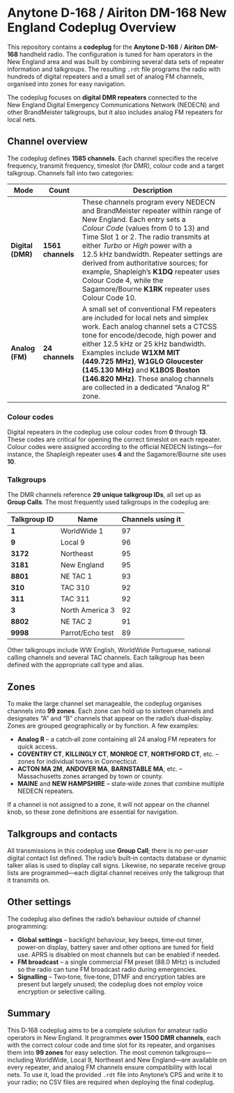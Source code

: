 # Anytone D‑168 / Airiton DM-168 New England Codeplug Overview

This repository contains a **codeplug** for the **Anytone D‑168** / **Airiton DM-168**  handheld radio.  The configuration is tuned for ham operators in the New England area and was built by combining several data sets of repeater information and talkgroups.  The resulting `.rdt` file programs the radio with hundreds of digital repeaters and a small set of analog FM channels, organised into zones for easy navigation.

The codeplug focuses on **digital DMR repeaters** connected to the New England Digital Emergency Communications Network (NEDECN) and other BrandMeister talkgroups, but it also includes analog FM repeaters for local nets.

## Channel overview

The codeplug defines **1585 channels**.  Each channel specifies the receive frequency, transmit frequency, timeslot (for DMR), colour code and a target talkgroup.  Channels fall into two categories:

| Mode | Count | Description |
|---|---|---|
| **Digital (DMR)** | **1561 channels** | These channels program every NEDECN and BrandMeister repeater within range of New England.  Each entry sets a *Colour Code* (values from 0 to 13) and Time Slot 1 or 2.  The radio transmits at either *Turbo* or *High* power with a 12.5 kHz bandwidth.  Repeater settings are derived from authoritative sources; for example, Shapleigh’s **K1DQ** repeater uses Colour Code 4, while the Sagamore/Bourne **K1RK** repeater uses Colour Code 10. |
| **Analog (FM)** | **24 channels** | A small set of conventional FM repeaters are included for local nets and simplex work.  Each analog channel sets a CTCSS tone for encode/decode, high power and either 12.5 kHz or 25 kHz bandwidth.  Examples include **W1XM MIT (449.725 MHz)**, **W1GLO Gloucester (145.130 MHz)** and **K1BOS Boston (146.820 MHz)**.  These analog channels are collected in a dedicated “Analog R” zone. |

### Colour codes

Digital repeaters in the codeplug use colour codes from **0** through **13**.  These codes are critical for opening the correct timeslot on each repeater.  Colour codes were assigned according to the official NEDECN listings—for instance, the Shapleigh repeater uses **4** and the Sagamore/Bourne site uses **10**.

### Talkgroups

The DMR channels reference **29 unique talkgroup IDs**, all set up as **Group Calls**.  The most frequently used talkgroups in the codeplug are:

| Talkgroup ID | Name | Channels using it |
|---|---|---|
| **1** | WorldWide 1 | 97 |
| **9** | Local 9 | 96 |
| **3172** | Northeast | 95 |
| **3181** | New England | 95 |
| **8801** | NE TAC 1 | 93 |
| **310** | TAC 310 | 92 |
| **311** | TAC 311 | 92 |
| **3** | North America 3 | 92 |
| **8802** | NE TAC 2 | 91 |
| **9998** | Parrot/Echo test | 89 |

Other talkgroups include WW English, WorldWide Portuguese, national calling channels and several TAC channels.  Each talkgroup has been defined with the appropriate call type and alias.

## Zones

To make the large channel set manageable, the codeplug organises channels into **99 zones**.  Each zone can hold up to sixteen channels and designates “A” and “B” channels that appear on the radio’s dual‑display.  Zones are grouped geographically or by function.  A few examples:

* **Analog R** – a catch‑all zone containing all 24 analog FM repeaters for quick access.
* **COVENTRY CT**, **KILLINGLY CT**, **MONROE CT**, **NORTHFORD CT**, etc. – zones for individual towns in Connecticut.
* **ACTON MA 2M**, **ANDOVER MA**, **BARNSTABLE MA**, etc. – Massachusetts zones arranged by town or county.
* **MAINE** and **NEW HAMPSHIRE** – state‑wide zones that combine multiple NEDECN repeaters.

If a channel is not assigned to a zone, it will not appear on the channel knob, so these zone definitions are essential for navigation.

## Talkgroups and contacts

All transmissions in this codeplug use **Group Call**; there is no per‑user digital contact list defined.  The radio’s built‑in contacts database or dynamic talker alias is used to display call signs.  Likewise, no separate receive group lists are programmed—each digital channel receives only the talkgroup that it transmits on.

## Other settings

The codeplug also defines the radio’s behaviour outside of channel programming:

* **Global settings** – backlight behaviour, key beeps, time‑out timer, power‑on display, battery saver and other options are tuned for field use.  APRS is disabled on most channels but can be enabled if needed.
* **FM broadcast** – a single commercial FM preset (88.0 MHz) is included so the radio can tune FM broadcast radio during emergencies.
* **Signalling** – Two‑tone, five‑tone, DTMF and encryption tables are present but largely unused; the codeplug does not employ voice encryption or selective calling.

## Summary

This D‑168 codeplug aims to be a complete solution for amateur radio operators in New England.  It programmes **over 1 500 DMR channels**, each with the correct colour code and time slot for its repeater, and organises them into **99 zones** for easy selection.  The most common talkgroups—including WorldWide, Local 9, Northeast and New England—are available on every repeater, and analog FM channels ensure compatibility with local nets.  To use it, load the provided `.rdt` file into Anytone’s CPS and write it to your radio; no CSV files are required when deploying the final codeplug.
